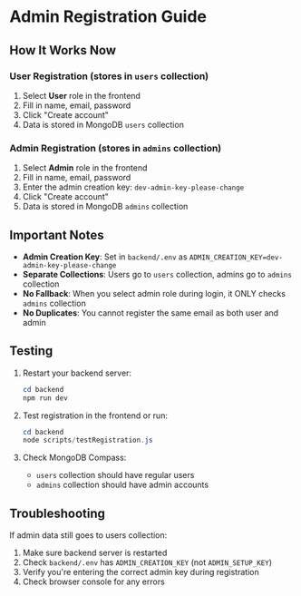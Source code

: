 # Admin Registration Guide

## How It Works Now

### User Registration (stores in `users` collection)
1. Select **User** role in the frontend
2. Fill in name, email, password
3. Click "Create account"
4. Data is stored in MongoDB `users` collection

### Admin Registration (stores in `admins` collection)
1. Select **Admin** role in the frontend
2. Fill in name, email, password
3. Enter the admin creation key: `dev-admin-key-please-change`
4. Click "Create account"
5. Data is stored in MongoDB `admins` collection

## Important Notes

- **Admin Creation Key**: Set in `backend/.env` as `ADMIN_CREATION_KEY=dev-admin-key-please-change`
- **Separate Collections**: Users go to `users` collection, admins go to `admins` collection
- **No Fallback**: When you select admin role during login, it ONLY checks `admins` collection
- **No Duplicates**: You cannot register the same email as both user and admin

## Testing

1. Restart your backend server:
   ```powershell
   cd backend
   npm run dev
   ```

2. Test registration in the frontend or run:
   ```powershell
   cd backend
   node scripts/testRegistration.js
   ```

3. Check MongoDB Compass:
   - `users` collection should have regular users
   - `admins` collection should have admin accounts

## Troubleshooting

If admin data still goes to users collection:
1. Make sure backend server is restarted
2. Check `backend/.env` has `ADMIN_CREATION_KEY` (not `ADMIN_SETUP_KEY`)
3. Verify you're entering the correct admin key during registration
4. Check browser console for any errors
